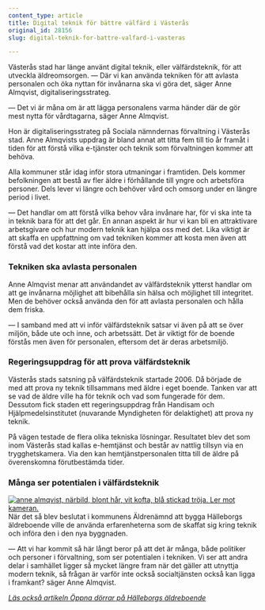 ```yaml
---
content_type: article
title: Digital teknik för bättre välfärd i Västerås
original_id: 28156
slug: digital-teknik-for-battre-valfard-i-vasteras

---
```


Västerås stad har länge använt digital teknik, eller välfärdsteknik, för att utveckla äldreomsorgen. — Där vi kan använda tekniken för att avlasta personalen och öka nyttan för invånarna ska vi göra det, säger Anne Almqvist, digitaliseringsstrateg.

— Det vi är måna om är att lägga personalens varma händer där de gör mest nytta för vårdtagarna, säger Anne Almqvist.

Hon är digitaliseringsstrateg på Sociala nämndernas förvaltning i Västerås stad. Anne Almqvists uppdrag är bland annat att titta fem till tio år framåt i tiden för att förstå vilka e-tjänster och teknik som förvaltningen kommer att behöva.

Alla kommuner står idag inför stora utmaningar i framtiden. Dels kommer befolkningen att bestå av fler äldre i förhållande till yngre och arbetsföra personer. Dels lever vi längre och behöver vård och omsorg under en längre period i livet.

— Det handlar om att förstå vilka behov våra invånare har, för vi ska inte ta in teknik bara för att det går. En annan aspekt är hur vi kan bli en attraktivare arbetsgivare och hur modern teknik kan hjälpa oss med det. Lika viktigt är att skaffa en uppfattning om vad tekniken kommer att kosta men även att förstå vad det kostar att inte införa den.

### Tekniken ska avlasta personalen

Anne Almqvist menar att användandet av välfärdsteknik ytterst handlar om att ge invånarna möjlighet att bibehålla sin hälsa och möjlighet till integritet. Men de behöver också använda den för att avlasta personalen och hålla dem friska.

— I samband med att vi inför välfärdsteknik satsar vi även på att se över miljön, både ute och inne, och arbetssätt. Det är viktigt för de boende förstås men även för personalen, eftersom det är deras arbetsmiljö.

### Regeringsuppdrag för att prova välfärdsteknik

Västerås stads satsning på välfärdsteknik startade 2006. Då började de med att prova ny teknik tillsammans med äldre i eget boende. Tanken var att se vad de äldre ville ha för teknik och vad som fungerade för dem. Dessutom fick staden ett regeringsuppdrag från Handisam och Hjälpmedelsinstitutet (nuvarande Myndigheten för delaktighet) att prova ny teknik.

På vägen testade de flera olika tekniska lösningar. Resultatet blev det som inom Västerås stad kallas e-hemtjänst och består av nattlig tillsyn via en trygghetskamera. Via den kan hemtjänstpersonalen titta till de äldre på överenskomna förutbestämda tider.

### Många ser potentialen i välfärdsteknik

[![anne almqvist, närbild, blont hår, vit kofta, blå stickad tröja. Ler mot kameran.](https://www.suntarbetsliv.se/wp-content/uploads/2017/10/300x400-anne-almqvist-foto-fredrik-sandberg-tt.jpg)](https://www.suntarbetsliv.se/wp-content/uploads/2017/10/300x400-anne-almqvist-foto-fredrik-sandberg-tt.jpg)När det så blev beslutat i kommunens Äldrenämnd att bygga Hälleborgs äldreboende ville de använda erfarenheterna som de skaffat sig kring teknik och införa den i den nya byggnaden.

— Att vi har kommit så här långt beror på att det är många, både politiker och personer i förvaltning, som ser potentialen i tekniken. Vi ser att andra delar i samhället ligger så mycket längre fram när det gäller att utnyttja modern teknik, så frågan är varför inte också socialtjänsten också kan ligga i framkant? säger Anne Almqvist.

[_Läs också artikeln Öppna dörrar på Hälleborgs äldreboende_](https://www.suntarbetsliv.se/artiklar/fysisk-arbetsmiljo/oppna-dorrar-pa-halleborgs-aldreboende/)

